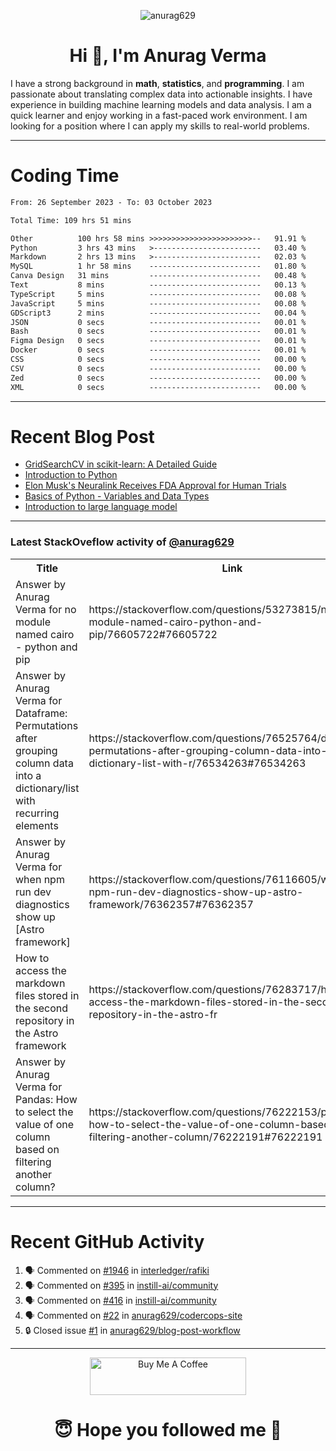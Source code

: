 

<p align="center"> <img src="https://komarev.com/ghpvc/?username=anurag629&label=Profile%20views&color=0e75b6&style=flat" alt="anurag629" /> </p>

<h1 align="center">Hi 👋, I'm Anurag Verma</h1>

I have a strong background in **math**, **statistics**, and **programming**. I am passionate about translating complex data into actionable insights. I have experience in building machine learning models and data analysis. I am a quick learner and enjoy working in a fast-paced work environment. I am looking for a position where I can apply my skills to real-world problems.

---

# Coding Time 
<!--START_SECTION:waka-->

```txt
From: 26 September 2023 - To: 03 October 2023

Total Time: 109 hrs 51 mins

Other          100 hrs 58 mins >>>>>>>>>>>>>>>>>>>>>>>--   91.91 %
Python         3 hrs 43 mins   >------------------------   03.40 %
Markdown       2 hrs 13 mins   >------------------------   02.03 %
MySQL          1 hr 58 mins    -------------------------   01.80 %
Canva Design   31 mins         -------------------------   00.48 %
Text           8 mins          -------------------------   00.13 %
TypeScript     5 mins          -------------------------   00.08 %
JavaScript     5 mins          -------------------------   00.08 %
GDScript3      2 mins          -------------------------   00.04 %
JSON           0 secs          -------------------------   00.01 %
Bash           0 secs          -------------------------   00.01 %
Figma Design   0 secs          -------------------------   00.01 %
Docker         0 secs          -------------------------   00.01 %
CSS            0 secs          -------------------------   00.00 %
CSV            0 secs          -------------------------   00.00 %
Zed            0 secs          -------------------------   00.00 %
XML            0 secs          -------------------------   00.00 %
```

<!--END_SECTION:waka-->


---
# Recent Blog Post

<!-- BLOG-POST-LIST:START -->
- [GridSearchCV in scikit-learn: A Detailed Guide](https://codercops.tech/blog/gridsearchcv-in-scikit-learn-a-detailed-guide)
- [Introduction to Python](https://codercops.tech/blog/python-tutorial/introduction-to-python)
- [Elon Musk&#39;s Neuralink Receives FDA Approval for Human Trials](https://codercops.tech/blog/elon-musks-neuralink-receives-fda-approval-for-human-trials)
- [Basics of Python - Variables and Data Types](https://codercops.tech/blog/python-basics-of-python-variables-and-data-types)
- [Introduction to large language model](https://codercops.tech/blog/introduction-to-large-language-model)
<!-- BLOG-POST-LIST:END -->

---

### Latest StackOveflow activity of [@anurag629](https://github.com/anurag629)
<table>
  <tr><th>Title</th><th>Link</th></tr>
  <!-- STACKOVERFLOW:START --><tr><td>Answer by Anurag Verma for no module named cairo - python and pip</td><td>https://stackoverflow.com/questions/53273815/no-module-named-cairo-python-and-pip/76605722#76605722</td></tr><tr><td>Answer by Anurag Verma for Dataframe: Permutations after grouping column data into a dictionary/list with recurring elements</td><td>https://stackoverflow.com/questions/76525764/dataframe-permutations-after-grouping-column-data-into-a-dictionary-list-with-r/76534263#76534263</td></tr><tr><td>Answer by Anurag Verma for when npm run dev diagnostics show up [Astro framework]</td><td>https://stackoverflow.com/questions/76116605/when-npm-run-dev-diagnostics-show-up-astro-framework/76362357#76362357</td></tr><tr><td>How to access the markdown files stored in the second repository in the Astro framework</td><td>https://stackoverflow.com/questions/76283717/how-to-access-the-markdown-files-stored-in-the-second-repository-in-the-astro-fr</td></tr><tr><td>Answer by Anurag Verma for Pandas: How to select the value of one column based on filtering another column?</td><td>https://stackoverflow.com/questions/76222153/pandas-how-to-select-the-value-of-one-column-based-on-filtering-another-column/76222191#76222191</td></tr><!-- STACKOVERFLOW:END -->
</table>

---

# Recent GitHub Activity
<!--START_SECTION:activity-->
1. 🗣 Commented on [#1946](https://github.com/interledger/rafiki/issues/1946#issuecomment-1745522103) in [interledger/rafiki](https://github.com/interledger/rafiki)
2. 🗣 Commented on [#395](https://github.com/instill-ai/community/issues/395#issuecomment-1745339888) in [instill-ai/community](https://github.com/instill-ai/community)
3. 🗣 Commented on [#416](https://github.com/instill-ai/community/issues/416#issuecomment-1745325598) in [instill-ai/community](https://github.com/instill-ai/community)
4. 🗣 Commented on [#22](https://github.com/anurag629/codercops-site/pull/22#issuecomment-1744920711) in [anurag629/codercops-site](https://github.com/anurag629/codercops-site)
5. 🔒 Closed issue [#1](https://github.com/anurag629/blog-post-workflow/issues/1) in [anurag629/blog-post-workflow](https://github.com/anurag629/blog-post-workflow)
<!--END_SECTION:activity-->

---

<p align="center"> 
<a href="https://www.buymeacoffee.com/anurag629" target="_blank"><img src="https://cdn.buymeacoffee.com/buttons/default-orange.png" alt="Buy Me A Coffee" height="60" width="250"></a>
</p>


<h1 align="center"> 😇 Hope you followed me 🥰  </h1>
